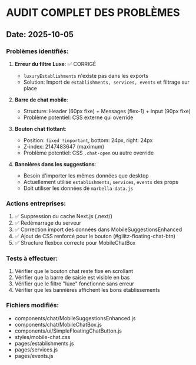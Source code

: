 # AUDIT COMPLET DES PROBLÈMES

## Date: 2025-10-05

### Problèmes identifiés:

1. **Erreur du filtre Luxe**: ✅ CORRIGÉ
   - `luxuryEstablishments` n'existe pas dans les exports
   - Solution: Import de `establishments, services, events` et filtrage sur place

2. **Barre de chat mobile**:
   - Structure: Header (60px fixe) + Messages (flex-1) + Input (90px fixe)
   - Problème potentiel: CSS externe qui override

3. **Bouton chat flottant**:
   - Position: `fixed !important`, bottom: 24px, right: 24px
   - Z-index: 2147483647 (maximum)
   - Problème potentiel: CSS `.chat-open` ou autre override

4. **Bannières dans les suggestions**:
   - Besoin d'importer les mêmes données que desktop
   - Actuellement utilise `establishments`, `services`, `events` des props
   - Doit utiliser les données de `marbella-data.js`

### Actions entreprises:

1. ✅ Suppression du cache Next.js (.next/)
2. ✅ Redémarrage du serveur
3. ✅ Correction import des données dans MobileSuggestionsEnhanced
4. ✅ Ajout de CSS renforcé pour le bouton (#gliitz-floating-chat-btn)
5. ✅ Structure flexbox correcte pour MobileChatBox

### Tests à effectuer:

1. Vérifier que le bouton chat reste fixe en scrollant
2. Vérifier que la barre de saisie est visible en bas
3. Vérifier que le filtre "luxe" fonctionne sans erreur
4. Vérifier que les bannières affichent les bons établissements

### Fichiers modifiés:

- components/chat/MobileSuggestionsEnhanced.js
- components/chat/MobileChatBox.js
- components/ui/SimpleFloatingChatButton.js
- styles/mobile-chat.css
- pages/establishments.js
- pages/services.js
- pages/events.js






